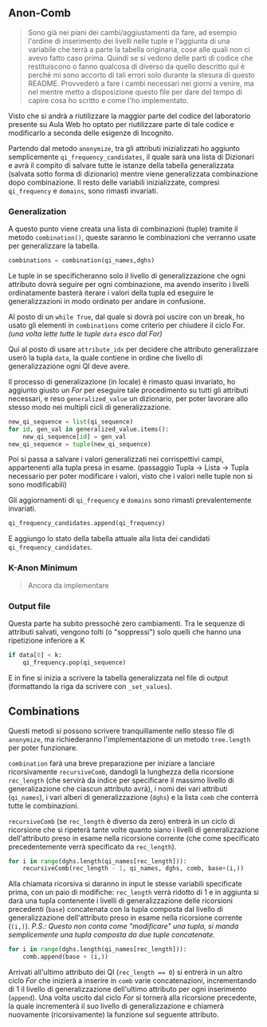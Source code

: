 ## Anon-Comb

> Sono già nei piani dei cambi/aggiustamenti da fare, ad esempio l'ordine di inserimento dei livelli nelle tuple e l'aggiunta di una variabile che terrà a parte la tabella originaria, cose alle quali non ci avevo fatto caso prima.
> Quindi se si vedono delle parti di codice che restituiscono o fanno qualcosa di diverso da quello descritto quì è perchè mi sono accorto di tali errori solo durante la stesura di questo README.
> Provvederò a fare i cambi necessari nei giorni a venire, ma nel mentre metto a disposizione questo file per dare del tempo di capire cosa ho scritto e come l'ho implementato.

Visto che si andrà a riutilizzare la maggior parte del codice del laboratorio presente su Aula Web ho optato per riutilizzare parte di tale codice e modificarlo a seconda delle esigenze di Incognito.

Partendo dal metodo `anonymize`, tra gli attributi inizializzati ho aggiunto semplicemente `qi_frequency_candidates`, il quale sarà una lista di Dizionari e avrà il compito di salvare tutte le istanze della tabella generalizzata (salvata sotto forma di dizionario) mentre viene generalizzata combinazione dopo combinazione.
Il resto delle variabili inizializzate, compresi `qi_frequency` e `domains`, sono rimasti invariati.

### Generalization
A questo punto viene creata una lista di combinazioni (tuple) tramite il metodo `combination()`, queste saranno le combinazioni che verranno usate per generalizzare la tabella.
```python
combinations = combination(qi_names,dghs)
```
Le tuple in se specificheranno solo il livello di generalizzazione che ogni attributo dovrà seguire per ogni combinazione, ma avendo inserito i livelli ordinatamente basterà iterare i valori della tupla ed eseguire le generalizzazioni in modo ordinato per andare in confusione.

Al posto di un `while True`, dal quale si dovrà poi uscire con un break, ho usato gli elementi in `combinations` come criterio per chiudere il ciclo For. _(una volta lette tutte le tuple `data` esco dal For)_

Qui al posto di usare `attribute_idx` per decidere che attributo generalizzare userò la tupla `data`, la quale contiene in ordine che livello di generalizzazione ogni QI deve avere.

Il processo di generalizazione (in locale) è rimasto quasi invariato, ho aggiunto giusto un _For_ per eseguire tale procedimento su tutti gli attributi necessari, e reso `generalized_value` un dizionario, per poter lavorare allo stesso modo nei multipli cicli di generalizzazione.

```python
new_qi_sequence = list(qi_sequence)
for id, gen_val in generalized_value.items():
    new_qi_sequence[id] = gen_val
new_qi_sequence = tuple(new_qi_sequence)
```
Poi si passa a salvare i valori generalizzati nei corrispettivi campi, appartenenti alla tupla presa in esame. (passaggio Tupla -> Lista -> Tupla necessario per poter modificare i valori, visto che i valori nelle tuple non si sono modificabili)

Gli aggiornamenti di `qi_frequency` e `domains` sono rimasti prevalentemente invariati.

```python
qi_frequency_candidates.append(qi_frequency)
```
E aggiungo lo stato della tabella attuale alla lista dei candidati `qi_frequency_candidates`.

### K-Anon Minimum
> Ancora da implementare

### Output file
Questa parte ha subito pressochè zero cambiamenti.
Tra le sequenze di attributi salvati, vengono tolti (o "soppressi") solo quelli che hanno una ripetizione inferiore a K
```python
if data[0] < k:
    qi_frequency.pop(qi_sequence)
```
E in fine si inizia a scrivere la tabella generalizzata nel file di output (formattando la riga da scrivere con `_set_values`).

## Combinations
Questi metodi si possono scrivere tranquillamente nello stesso file di `anonymize`, ma richiederanno l'implementazione di un metodo `tree.length` per poter funzionare.

`combination` farà una breve preparazione per iniziare a lanciare ricorsivamente `recursiveComb`, dandogli la lunghezza della ricorsione `rec_length` (che servirà da indice per specificare il massimo livello di generalizazione che ciascun attributo avrà), i nomi dei vari attributi (`qi_names`), i vari alberi di generalizzazione (`dghs`) e la lista `comb` che conterrà tutte le combinazioni.

`recursiveComb` (se `rec_length` è diverso da zero) entrerà in un ciclo di ricorsione che si ripeterà tante volte quanto siano i livelli di generalizzazione dell'attributo preso in esame nella ricorsione corrente (che come specificato precedentemente verrà specificato da `rec_length`).
```python
for i in range(dghs.length(qi_names[rec_length])):
    recursiveComb(rec_length - 1, qi_names, dghs, comb, base+(i,))
```
Alla chiamata ricorsiva si daranno in input le stesse variabili specificate prima, con un paio di modifiche:
`rec_length` verrà ridotto di 1 e in aggiunta si darà una tupla contenente i livelli di generalizzazione delle ricorsioni precedenti (`base`) concatenata con la tupla composta dal livello di generalizzazione dell'attributo preso in esame nella ricorsione corrente (`(i,)`).
_P.S.: Questo non conta come "modificare" una tupla, si manda semplicemente una tupla composta da due tuple concatenate._
```python
for i in range(dghs.length(qi_names[rec_length])):
    comb.append(base + (i,))
```
Arrivati all'ultimo attributo dei QI (`rec_length == 0`) si entrerà in un altro ciclo _For_ che inizierà a inserire in `comb` varie concatenazioni, incrementando di 1 il livello di generalizzazione dell'ultimo attributo per ogni inserimento (`append`).
Una volta uscito dal ciclo _For_ si tornerà alla ricorsione precedente, la quale incrementerà il suo livello di generalizzazione e chiamerà nuovamente (ricorsivamente) la funzione sul seguente attributo.